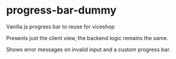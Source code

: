 # progress-bar-dummy
Vanilla js progress bar to reuse for viceshop

Presents just the client view, the backend logic remains the same.

Shows error messages on invalid input and a custom progress bar.
